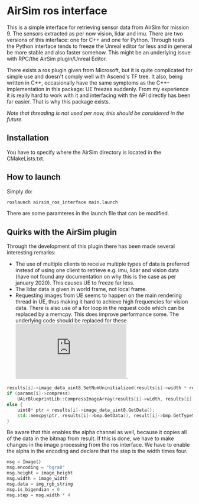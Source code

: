 # AirSim ros interface

This is a simple interface for retrieving sensor data from AirSim for mission 9. The sensors extracted as per now vision, lidar and imu. There are two versions of this interface: one for C++ and one for Python. Through tests the Python interface tends to freeze the Unreal editor far less and in general be more stable and also faster somehow. This might be an underlying issue with RPC/the AirSim plugin/Unreal Editor.

There exists a ros plugin given from Microsoft, but it is quite complicated for simple use and doesn't comply well with Ascend's TF tree. It also, being written in C++, occasionally have the same symptoms as the C++-implementation in this package: UE freezes suddenly. From my experience it is really hard to work with it and interfacing with the API directly has been far easier. That is why this package exists.  

*Note that threading is not used per now, this should be considered in the future.*

## Installation

You have to specify where the AirSim directory is located in the CMakeLists.txt.

## How to launch 

Simply do: 

```bash
roslaunch airsim_ros_interface main.launch
```

There are some paramteres in the launch file that can be modified. 


## Quirks with the AirSim plugin

Through the development of this plugin there has been made several interesting remarks:

- The use of multiple clients to receive multiple types of data is preferred instead of using one client to retrieve e.g. imu, lidar and vision data (have not found any documentation on why this is the case as per january 2020). This causes UE to freeze far less.
- The lidar data is given in world frame, not local frame.
- Requesting images from UE seems to happen on the main rendering thread in UE, thus making it hard to achieve high frequencies for vision data. There is also use of a for loop in the request code which can be replaced by a memcpy. This does improve performance some. The underlying code should be replaced for these ![lines](https://github.com/microsoft/AirSim/blob/0d7cf52517b72a50a1d94e426d0ba06dfa744017/Unreal/Plugins/AirSim/Source/RenderRequest.cpp#L109).

```cpp
results[i]->image_data_uint8.SetNumUninitialized(results[i]->width * results[i]->height * 4, false);
if (params[i]->compress)
    UAirBlueprintLib::CompressImageArray(results[i]->width, results[i]->height, results[i]->bmp, results[i]->image_data_uint8);
else {
    uint8* ptr = results[i]->image_data_uint8.GetData();
    std::memcpy(ptr, results[i]->bmp.GetData(), result[i]->bmp.GetTypeSize() * result[i]->bmp.Num());
}
```

Be aware that this enables the alpha channel as well, because it copies all of the data in the bitmap from result. If this is done, we have to make changes in the image processing from the ros interface. We have to enable the alpha in the encoding and declare that the step is the width times four.

```python
msg = Image() 
msg.encoding = "bgra8"
msg.height = image_height 
msg.width = image_width
msg.data = img_rgb_string
msg.is_bigendian = 0
msg.step = msg.width * 4
```